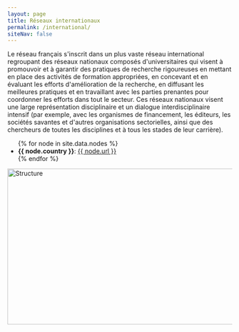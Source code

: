 ```yaml
---
layout: page
title: Réseaux internationaux
permalink: /international/
siteNav: false
---
```


Le réseau français s'inscrit dans un plus vaste réseau international
regroupant des réseaux nationaux composés d'universitaires qui visent
à promouvoir et à garantir des pratiques de recherche rigoureuses en
mettant en place des activités de formation appropriées, en concevant
et en évaluant les efforts d'amélioration de la recherche, en
diffusant les meilleures pratiques et en travaillant avec les parties
prenantes pour coordonner les efforts dans tout le secteur. Ces réseaux
nationaux visent une large représentation disciplinaire et un dialogue
interdisciplinaire intensif (par exemple, avec les organismes de
financement, les éditeurs, les sociétés savantes et d'autres
organisations sectorielles, ainsi que des chercheurs de toutes les
disciplines et à tous les stades de leur carrière).

<ul>
{% for node in site.data.nodes %}
  <li>
    <b>{{ node.country }}</b>: 
    <a href="{{ node.url }}">{{ node.url }}</a>
  </li>
{% endfor %}
</ul>

<img src="../assets/images/New-world-map-smaller-key2.png" alt="Structure" usemap="#workmap" width="600" height="350" style="display:block; margin-right: auto; margin-left:auto;">
